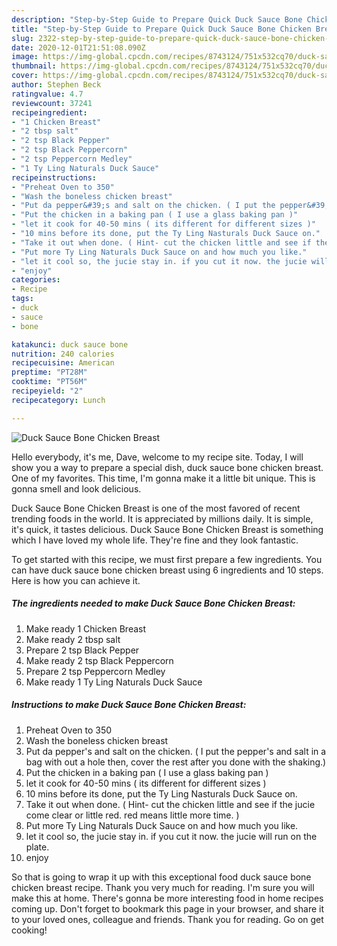 ```yaml
---
description: "Step-by-Step Guide to Prepare Quick Duck Sauce Bone Chicken Breast"
title: "Step-by-Step Guide to Prepare Quick Duck Sauce Bone Chicken Breast"
slug: 2322-step-by-step-guide-to-prepare-quick-duck-sauce-bone-chicken-breast
date: 2020-12-01T21:51:08.090Z
image: https://img-global.cpcdn.com/recipes/8743124/751x532cq70/duck-sauce-bone-chicken-breast-recipe-main-photo.jpg
thumbnail: https://img-global.cpcdn.com/recipes/8743124/751x532cq70/duck-sauce-bone-chicken-breast-recipe-main-photo.jpg
cover: https://img-global.cpcdn.com/recipes/8743124/751x532cq70/duck-sauce-bone-chicken-breast-recipe-main-photo.jpg
author: Stephen Beck
ratingvalue: 4.7
reviewcount: 37241
recipeingredient:
- "1 Chicken Breast"
- "2 tbsp salt"
- "2 tsp Black Pepper"
- "2 tsp Black Peppercorn"
- "2 tsp Peppercorn Medley"
- "1 Ty Ling Naturals Duck Sauce"
recipeinstructions:
- "Preheat Oven to 350"
- "Wash the boneless chicken breast"
- "Put da pepper&#39;s and salt on the chicken. ( I put the pepper&#39;s and salt in a bag with out a hole then, cover the rest after you done with the shaking.)"
- "Put the chicken in a baking pan ( I use a glass baking pan )"
- "let it cook for 40-50 mins ( its different for different sizes )"
- "10 mins before its done, put the Ty Ling Nasturals Duck Sauce on."
- "Take it out when done. ( Hint- cut the chicken little and see if the jucie come clear or little red. red means little more time. )"
- "Put more Ty Ling Naturals Duck Sauce on and how much you like."
- "let it cool so, the jucie stay in. if you cut it now. the jucie will run on the plate."
- "enjoy"
categories:
- Recipe
tags:
- duck
- sauce
- bone

katakunci: duck sauce bone 
nutrition: 240 calories
recipecuisine: American
preptime: "PT28M"
cooktime: "PT56M"
recipeyield: "2"
recipecategory: Lunch

---
```



![Duck Sauce Bone Chicken Breast](https://img-global.cpcdn.com/recipes/8743124/751x532cq70/duck-sauce-bone-chicken-breast-recipe-main-photo.jpg)

Hello everybody, it's me, Dave, welcome to my recipe site. Today, I will show you a way to prepare a special dish, duck sauce bone chicken breast. One of my favorites. This time, I'm gonna make it a little bit unique. This is gonna smell and look delicious.



Duck Sauce Bone Chicken Breast is one of the most favored of recent trending foods in the world. It is appreciated by millions daily. It is simple, it's quick, it tastes delicious. Duck Sauce Bone Chicken Breast is something which I have loved my whole life. They're fine and they look fantastic.


To get started with this recipe, we must first prepare a few ingredients. You can have duck sauce bone chicken breast using 6 ingredients and 10 steps. Here is how you can achieve it.

<!--inarticleads1-->

##### The ingredients needed to make Duck Sauce Bone Chicken Breast:

1. Make ready 1 Chicken Breast
1. Make ready 2 tbsp salt
1. Prepare 2 tsp Black Pepper
1. Make ready 2 tsp Black Peppercorn
1. Prepare 2 tsp Peppercorn Medley
1. Make ready 1 Ty Ling Naturals Duck Sauce




<!--inarticleads2-->

##### Instructions to make Duck Sauce Bone Chicken Breast:

1. Preheat Oven to 350
1. Wash the boneless chicken breast
1. Put da pepper&#39;s and salt on the chicken. ( I put the pepper&#39;s and salt in a bag with out a hole then, cover the rest after you done with the shaking.)
1. Put the chicken in a baking pan ( I use a glass baking pan )
1. let it cook for 40-50 mins ( its different for different sizes )
1. 10 mins before its done, put the Ty Ling Nasturals Duck Sauce on.
1. Take it out when done. ( Hint- cut the chicken little and see if the jucie come clear or little red. red means little more time. )
1. Put more Ty Ling Naturals Duck Sauce on and how much you like.
1. let it cool so, the jucie stay in. if you cut it now. the jucie will run on the plate.
1. enjoy




So that is going to wrap it up with this exceptional food duck sauce bone chicken breast recipe. Thank you very much for reading. I'm sure you will make this at home. There's gonna be more interesting food in home recipes coming up. Don't forget to bookmark this page in your browser, and share it to your loved ones, colleague and friends. Thank you for reading. Go on get cooking!

